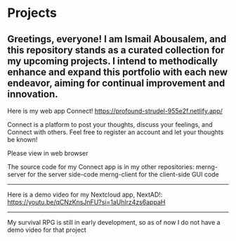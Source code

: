 # Projects

Greetings, everyone! I am Ismail Abousalem, and this repository stands as a curated collection for my upcoming projects. I intend to methodically enhance and expand this portfolio with each new endeavor, aiming for continual improvement and innovation.
------------------------------------------------------------------------------------------------------

Here is my web app Connect! https://profound-strudel-955e2f.netlify.app/ 

Connect is a platform to post your thoughts, discuss your feelings, and Connect with others. Feel free to register an account and let your thoughts be known! 

Please view in web browser

The source code for my Connect app is in my other repositories: 
merng-server for the server side-code
merng-client for the client-side GUI code
 
------------------------------------------------------------------------------------------------------

 
Here is a demo video for my Nextcloud app, NextAD!: https://youtu.be/qCNzKnsJnFU?si=1aUhlrz4zs6appaH
 
------------------------------------------------------------------------------------------------------

 
My survival RPG is still in early development, so as of now I do not have a demo video for that project
